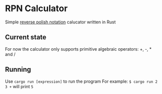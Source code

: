 # RPN Calculator
Simple [reverse polish notation](https://en.wikipedia.org/wiki/Reverse_Polish_notation) calucator written in Rust
## Current state
For now the calculator only supports primitive algebraic operators: \+, \-, \* and \/
## Running
Use `cargo run [expression]` to run the program
For example:
`$ cargo run 2 3 +`
will print `5`
